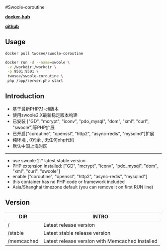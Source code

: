 #Swoole-coroutine

[**docker-hub**](https://hub.docker.com/r/twosee/swoole-coroutine/) 

[**github**](https://github.com/twose/swoole-coroutine-docker)

## Usage

```Bash
docker pull twosee/swoole-coroutine
```

```Bash
docker run -d --name=swoole \
 -v /workdir:/workdir \
 -p 9501:9501 \
 twosee/swoole-coroutine \
 php /app/server.php start
```

## Introduction

- 基于最新PHP7.1-cli版本
- 使用swoole2.X最新稳定版本构建
- 已安装 ["GD", "mcrypt", "iconv", "pdo_mysql", "dom", "xml", "curl", "swoole"]等PHP扩展
- 已开启["coroutine", "openssl", "http2", "async-redis", "mysqlnd"]扩展
- 纯环境 , 0冗余 , 无任何php代码
- 默认中国上海时区

---

- use swoole 2.* latest stable version
- PHP extension installed: ["GD", "mcrypt", "iconv", "pdo_mysql", "dom", "xml", "curl", "swoole"]
- enable ["coroutine", "openssl", "http2", "async-redis", "mysqlnd"]
- this container has no PHP code or framework included
- Asia/Shanghai timezone default (you can remove it on first RUN line)

## Version

| DIR        | INTRO                                    |
| ---------- | ---------------------------------------- |
| /          | Latest release version                   |
| /stable    | Latest stable release version            |
| /memcached | Latest release version with Memcached installed |

